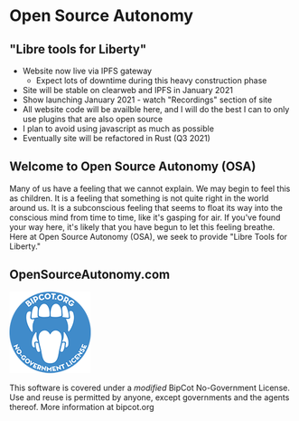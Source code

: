 # Open Source Autonomy

## "Libre tools for Liberty"
-  Website now live via IPFS gateway
	- Expect lots of downtime during this heavy construction phase
-  Site will be stable on clearweb and IPFS in January 2021
-  Show launching January 2021 - watch "Recordings" section of site
-  All website code will be availble here, and I will do the best I can to only use plugins that are also open source
-  I plan to avoid using javascript as much as possible
-  Eventually site will be refactored in Rust (Q3 2021)

## Welcome to Open Source Autonomy (OSA)
Many of us have a feeling that we cannot explain.  We may begin to feel this as children.  It is a feeling that something is not quite right in the world around us.  It is a subconscious feeling that seems to float its way into the conscious mind from time to time, like it's gasping for air.  If you've found your way here, it's likely that you have begun to let this feeling breathe.  Here at Open Source Autonomy (OSA), we seek to provide "Libre Tools for Liberty."

## OpenSourceAutonomy.com

![BipCot NoGov License](/Site/images/bipcot144x144.png)

This software is covered under a *modified* BipCot No-Government License.  Use and reuse is permitted by anyone, except governments and the agents thereof.  More information at bipcot.org
